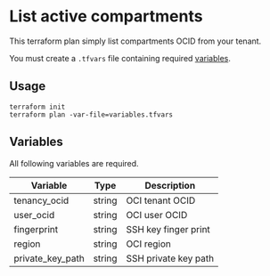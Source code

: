# List active compartments

This terraform plan simply list compartments OCID from your tenant.  

You must create a `.tfvars` file containing required [variables](#variables).

## Usage

```shell
terraform init
terraform plan -var-file=variables.tfvars
```

## Variables

All following variables are required.

| Variable         | Type   | Description          |
| ---------------- | ------ | -------------------- | 
| tenancy_ocid     | string | OCI tenant OCID      |
| user_ocid        | string | OCI user OCID        |
| fingerprint      | string | SSH key finger print |
| region           | string | OCI region           | 
| private_key_path | string | SSH private key path |
